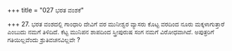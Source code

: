 +++
title = "027 ಭರತ ವಂಶಕೆ"

+++
27. ಭರತ ವಂಶದಲ್ಲಿ ಗಾಂಧಾರಿ ದೇವಿಗೆ ವರ ಮುನೀಶ್ವರ ವ್ಯಾಸರು ಕೊಟ್ಟ ವರದಿಂದ ನೂರು ಮಕ್ಕಳಾಗುತ್ತಾರೆ ಎಂಬುದು ನಮಗೆ ತಿಳಿದಿದೆ. ಕೆಟ್ಟ ಮುನಿಪನ ಶಾಪದಿಂದ ಸ್ತ್ರೀಪುರುಷ ಸಂಗ ನಮಗೆ ವಿರೋಧವಾಗಿದೆ. ಅಪುತ್ರರಿಗೆ ಗತಿಯಿಲ್ಲವೆಂದು ಶ್ರುತಿವಚನವಿಲ್ಲವೇ ?